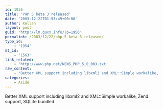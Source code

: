 ```yaml
---
id: 1956
title: 'PHP 5 beta 3 released'
date: '2003-12-22T01:53:49+00:00'
author: Kellan
layout: post
guid: 'http://lm.quxx.info/?p=1956'
permalink: /2003/12/22/php-5-beta-3-released/
typo_id:
    - '1954'
mt_id:
    - '1563'
link_related:
    - 'http://www.php.net/NEWS_PHP_5_0_0b3.txt'
raw_content:
    - 'Better XML support including libxml2 and XML::Simple workalike, Zend support, SQLite bundled'
categories:
    - Aside
---
```


Better XML support including libxml2 and XML::Simple workalike, Zend support, SQLite bundled